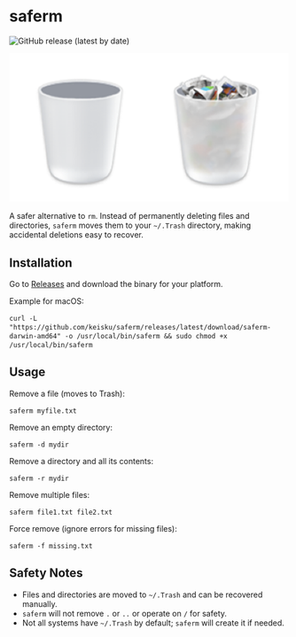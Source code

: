 # saferm

![GitHub release (latest by date)](https://img.shields.io/github/v/release/keisku/saferm?style=flat-square)

![Trash icon](./trash.png)

A safer alternative to `rm`.
Instead of permanently deleting files and directories, `saferm` moves them to your `~/.Trash` directory, making accidental deletions easy to recover.

## Installation

Go to [Releases](https://github.com/keisku/saferm/releases) and download the binary for your platform.

Example for macOS:

```
curl -L "https://github.com/keisku/saferm/releases/latest/download/saferm-darwin-amd64" -o /usr/local/bin/saferm && sudo chmod +x /usr/local/bin/saferm
```

## Usage

Remove a file (moves to Trash):

```
saferm myfile.txt
```

Remove an empty directory:

```
saferm -d mydir
```

Remove a directory and all its contents:

```
saferm -r mydir
```

Remove multiple files:

```
saferm file1.txt file2.txt
```

Force remove (ignore errors for missing files):

```
saferm -f missing.txt
```

## Safety Notes

- Files and directories are moved to `~/.Trash` and can be recovered manually.
- `saferm` will not remove `.` or `..` or operate on `/` for safety.
- Not all systems have `~/.Trash` by default; `saferm` will create it if needed.
